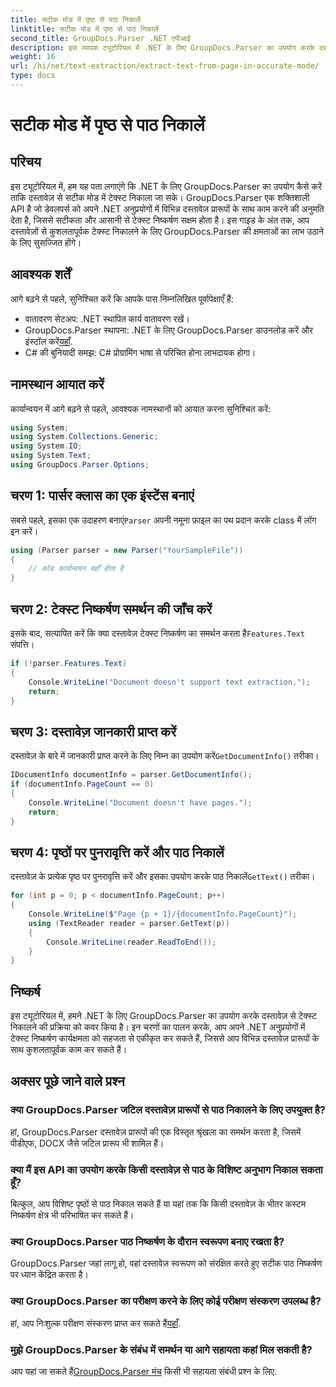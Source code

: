 ```yaml
---
title: सटीक मोड में पृष्ठ से पाठ निकालें
linktitle: सटीक मोड में पृष्ठ से पाठ निकालें
second_title: GroupDocs.Parser .NET एपीआई
description: इस व्यापक ट्यूटोरियल में .NET के लिए GroupDocs.Parser का उपयोग करके दस्तावेज़ों से पाठ को सटीक रूप से निकालने का तरीका जानें।
weight: 16
url: /hi/net/text-extraction/extract-text-from-page-in-accurate-mode/
type: docs
---
```

# सटीक मोड में पृष्ठ से पाठ निकालें

## परिचय
इस ट्यूटोरियल में, हम यह पता लगाएंगे कि .NET के लिए GroupDocs.Parser का उपयोग कैसे करें ताकि दस्तावेज़ से सटीक मोड में टेक्स्ट निकाला जा सके। GroupDocs.Parser एक शक्तिशाली API है जो डेवलपर्स को अपने .NET अनुप्रयोगों में विभिन्न दस्तावेज़ प्रारूपों के साथ काम करने की अनुमति देता है, जिससे सटीकता और आसानी से टेक्स्ट निष्कर्षण सक्षम होता है। इस गाइड के अंत तक, आप दस्तावेज़ों से कुशलतापूर्वक टेक्स्ट निकालने के लिए GroupDocs.Parser की क्षमताओं का लाभ उठाने के लिए सुसज्जित होंगे।
## आवश्यक शर्तें
आगे बढ़ने से पहले, सुनिश्चित करें कि आपके पास निम्नलिखित पूर्वापेक्षाएँ हैं:
- वातावरण सेटअप: .NET स्थापित कार्य वातावरण रखें।
-  GroupDocs.Parser स्थापना: .NET के लिए GroupDocs.Parser डाउनलोड करें और इंस्टॉल करें[यहाँ](https://releases.groupdocs.com/parser/net/).
- C# की बुनियादी समझ: C# प्रोग्रामिंग भाषा से परिचित होना लाभदायक होगा।
## नामस्थान आयात करें
कार्यान्वयन में आगे बढ़ने से पहले, आवश्यक नामस्थानों को आयात करना सुनिश्चित करें:
```csharp
using System;
using System.Collections.Generic;
using System.IO;
using System.Text;
using GroupDocs.Parser.Options;
```
## चरण 1: पार्सर क्लास का एक इंस्टेंस बनाएं
 सबसे पहले, इसका एक उदाहरण बनाएं`Parser` अपनी नमूना फ़ाइल का पथ प्रदान करके class में लॉग इन करें।
```csharp
using (Parser parser = new Parser("YourSampleFile"))
{
    // कोड कार्यान्वयन यहाँ होता है
}
```
## चरण 2: टेक्स्ट निष्कर्षण समर्थन की जाँच करें
 इसके बाद, सत्यापित करें कि क्या दस्तावेज़ टेक्स्ट निष्कर्षण का समर्थन करता है`Features.Text` संपत्ति।
```csharp
if (!parser.Features.Text)
{
    Console.WriteLine("Document doesn't support text extraction.");
    return;
}
```
## चरण 3: दस्तावेज़ जानकारी प्राप्त करें
 दस्तावेज़ के बारे में जानकारी प्राप्त करने के लिए निम्न का उपयोग करें`GetDocumentInfo()` तरीका।
```csharp
IDocumentInfo documentInfo = parser.GetDocumentInfo();
if (documentInfo.PageCount == 0)
{
    Console.WriteLine("Document doesn't have pages.");
    return;
}
```
## चरण 4: पृष्ठों पर पुनरावृत्ति करें और पाठ निकालें
 दस्तावेज़ के प्रत्येक पृष्ठ पर पुनरावृत्ति करें और इसका उपयोग करके पाठ निकालें`GetText()` तरीका।
```csharp
for (int p = 0; p < documentInfo.PageCount; p++)
{
    Console.WriteLine($"Page {p + 1}/{documentInfo.PageCount}");
    using (TextReader reader = parser.GetText(p))
    {
        Console.WriteLine(reader.ReadToEnd());
    }
}
```
## निष्कर्ष
इस ट्यूटोरियल में, हमने .NET के लिए GroupDocs.Parser का उपयोग करके दस्तावेज़ से टेक्स्ट निकालने की प्रक्रिया को कवर किया है। इन चरणों का पालन करके, आप अपने .NET अनुप्रयोगों में टेक्स्ट निष्कर्षण कार्यक्षमता को सहजता से एकीकृत कर सकते हैं, जिससे आप विभिन्न दस्तावेज़ प्रारूपों के साथ कुशलतापूर्वक काम कर सकते हैं।

## अक्सर पूछे जाने वाले प्रश्न
### क्या GroupDocs.Parser जटिल दस्तावेज़ प्रारूपों से पाठ निकालने के लिए उपयुक्त है?
हां, GroupDocs.Parser दस्तावेज़ प्रारूपों की एक विस्तृत श्रृंखला का समर्थन करता है, जिसमें पीडीएफ, DOCX जैसे जटिल प्रारूप भी शामिल हैं।
### क्या मैं इस API का उपयोग करके किसी दस्तावेज़ से पाठ के विशिष्ट अनुभाग निकाल सकता हूँ?
बिल्कुल, आप विशिष्ट पृष्ठों से पाठ निकाल सकते हैं या यहां तक कि किसी दस्तावेज़ के भीतर कस्टम निष्कर्षण क्षेत्र भी परिभाषित कर सकते हैं।
### क्या GroupDocs.Parser पाठ निष्कर्षण के दौरान स्वरूपण बनाए रखता है?
GroupDocs.Parser जहां लागू हो, वहां दस्तावेज़ स्वरूपण को संरक्षित करते हुए सटीक पाठ निष्कर्षण पर ध्यान केंद्रित करता है।
### क्या GroupDocs.Parser का परीक्षण करने के लिए कोई परीक्षण संस्करण उपलब्ध है?
 हां, आप निःशुल्क परीक्षण संस्करण प्राप्त कर सकते हैं[यहाँ](https://releases.groupdocs.com/).
### मुझे GroupDocs.Parser के संबंध में समर्थन या आगे सहायता कहां मिल सकती है?
 आप यहां जा सकते हैं[GroupDocs.Parser मंच](https://forum.groupdocs.com/c/parser/17) किसी भी सहायता संबंधी प्रश्न के लिए.